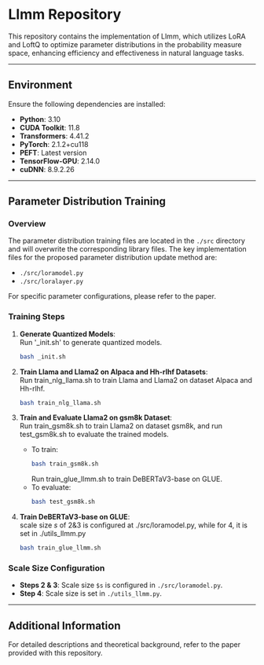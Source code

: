  # Llmm Repository

This repository contains the implementation of Llmm, which utilizes LoRA and LoftQ to optimize parameter distributions in the probability measure space, enhancing efficiency and effectiveness in natural language tasks.

---

## Environment

Ensure the following dependencies are installed:

- **Python**: 3.10  
- **CUDA Toolkit**: 11.8  
- **Transformers**: 4.41.2  
- **PyTorch**: 2.1.2+cu118  
- **PEFT**: Latest version  
- **TensorFlow-GPU**: 2.14.0  
- **cuDNN**: 8.9.2.26  

---

## Parameter Distribution Training

### Overview
The parameter distribution training files are located in the `./src` directory and will overwrite the corresponding library files. The key implementation files for the proposed parameter distribution update method are:

- `./src/loramodel.py`
- `./src/loralayer.py`

For specific parameter configurations, please refer to the paper.
 

### Training Steps

1. **Generate Quantized Models**:  
   Run '_init.sh' to generate quantized models.
   ```bash
   bash _init.sh
   ```

2. **Train Llama and Llama2 on Alpaca and Hh-rlhf Datasets**:  
   Run train_nlg_llama.sh to train Llama and Llama2 on dataset Alpaca and Hh-rlhf. 
   ```bash
   bash train_nlg_llama.sh
   ```

3. **Train and Evaluate Llama2 on gsm8k Dataset**:  
   Run train_gsm8k.sh to train Llama2 on dataset gsm8k, and run test_gsm8k.sh to evaluate the trained models. 
   - To train: 
     ```bash
     bash train_gsm8k.sh
     ```
     Run train_glue_llmm.sh to train DeBERTaV3-base on GLUE.
   - To evaluate:
     ```bash
     bash test_gsm8k.sh
     ```

5. **Train DeBERTaV3-base on GLUE**:  
   scale size $s$ of 2&3 is configured at ./src/loramodel.py, while for 4, it is set in ./utils_llmm.py
   ```bash
   bash train_glue_llmm.sh
   ```


### Scale Size Configuration

- **Steps 2 & 3**: Scale size `$s` is configured in `./src/loramodel.py`.
- **Step 4**: Scale size is set in `./utils_llmm.py`.

---

## Additional Information

For detailed descriptions and theoretical background, refer to the paper provided with this repository.

  
